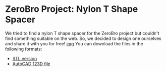 # ZeroBro Project: Nylon T Shape Spacer

We tried to find a nylon T shape spacer for the ZeroBro project but couldn't find something suitable on the web. So, we decided to design one ourselves and share it with you for free!
[img]("https://raw.githubusercontent.com/proxytype/ZeroBro/main/3D/Nylon-T-Spacer/t-stand.PNG")
You can download the files in the following formats:
- [STL version](#)
- [AutoCAD 123D file](#)
